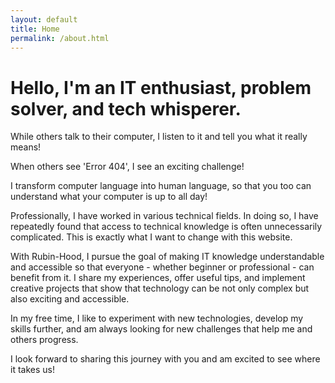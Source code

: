 ```yaml
---
layout: default
title: Home
permalink: /about.html
---
```

# Hello, I'm an IT enthusiast, problem solver, and tech whisperer.

While others talk to their computer, I listen to it and tell you what it really means!

When others see 'Error 404', I see an exciting challenge!

I transform computer language into human language, so that you too can understand what your computer is up to all day!

Professionally, I have worked in various technical fields. In doing so, I have repeatedly found that access to technical knowledge is often unnecessarily complicated. This is exactly what I want to change with this website.

With Rubin-Hood, I pursue the goal of making IT knowledge understandable and accessible so that everyone - whether beginner or professional - can benefit from it. I share my experiences, offer useful tips, and implement creative projects that show that technology can be not only complex but also exciting and accessible.

In my free time, I like to experiment with new technologies, develop my skills further, and am always looking for new challenges that help me and others progress.

I look forward to sharing this journey with you and am excited to see where it takes us!
